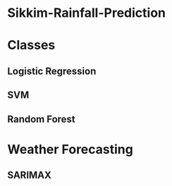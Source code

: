 # Sikkim-Rainfall-Prediction

# Classes
## Logistic Regression
## SVM
## Random Forest

# Weather Forecasting
## SARIMAX
